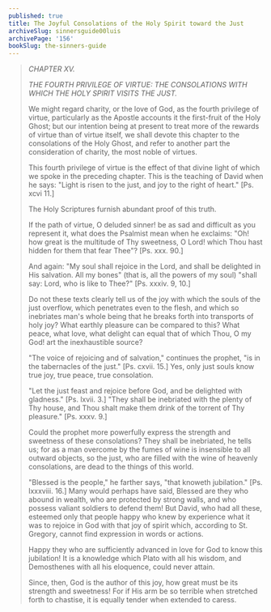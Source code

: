 ```yaml
---
published: true
title: The Joyful Consolations of the Holy Spirit toward the Just
archiveSlug: sinnersguide00luis
archivePage: '156'
bookSlug: the-sinners-guide
---
```


> *CHAPTER XV.*
> 
> *THE FOURTH PRIVILEGE OF VIRTUE: THE CONSOLATIONS WITH WHICH THE HOLY SPIRIT VISITS THE JUST.*
> 
> We might regard charity, or the love of God, as the fourth privilege of virtue, particularly as the Apostle accounts it the first-fruit of the Holy Ghost; but our intention being at present to treat more of the rewards of virtue than of virtue itself, we shall devote this chapter to the consolations of the Holy Ghost, and refer to another part the consideration of charity, the most noble of virtues.
> 
> This fourth privilege of virtue is the effect of that divine light of which we spoke in the preceding chapter. This is the teaching of David when he says: "Light is risen to the just, and joy to the right of heart." [Ps. xcvi 11.]
> 
> The Holy Scriptures furnish abundant proof of this truth.
> 
> If the path of virtue, O deluded sinner! be as sad and difficult as you represent it, what does the Psalmist mean when he exclaims: "Oh! how great is the multitude of Thy sweetness, O Lord! which Thou hast hidden for them that fear Thee"? [Ps. xxx. 90.]
> 
> And again: "My soul shall rejoice in the Lord, and shall be delighted in His salvation. All my bones" (that is, all the powers of my soul) "shall say: Lord, who is like to Thee?" [Ps. xxxiv. 9, 10.]
> 
> Do not these texts clearly tell us of the joy with which the souls of the just overflow, which penetrates even to the flesh, and which so inebriates man's whole being that he breaks forth into transports of holy joy? What earthly pleasure can be compared to this? What peace, what love, what delight can equal that of which Thou, O my God! art the inexhaustible source?
> 
> "The voice of rejoicing and of salvation," continues the prophet, "is in the tabernacles of the just." [Ps. cxvii. 15.] Yes, only just souls know true joy, true peace, true consolation.
> 
> "Let the just feast and rejoice before God, and be delighted with gladness." [Ps. lxvii. 3.] "They shall be inebriated with the plenty of Thy house, and Thou shalt make them drink of the torrent of Thy pleasure." [Ps. xxxv. 9.]
> 
> Could the prophet more powerfully express the strength and sweetness of these consolations? They shall be inebriated, he tells us; for as a man overcome by the fumes of wine is insensible to all outward objects, so the just, who are filled with the wine of heavenly consolations, are dead to the things of this world.
> 
> "Blessed is the people," he farther says, "that knoweth jubilation." [Ps. lxxxviii. 16.] Many would perhaps have said, Blessed are they who abound in wealth, who are protected by strong walls, and who possess valiant soldiers to defend them! But David, who had all these, esteemed only that people happy who knew by experience what it was to rejoice in God with that joy of spirit which, according to St. Gregory, cannot find expression in words or actions.
> 
> Happy they who are sufficiently advanced in love for God to know this jubilation! It is a knowledge which Plato with all his wisdom, and Demosthenes with all his eloquence, could never attain.
> 
> Since, then, God is the author of this joy, how great must be its strength and sweetness! For if His arm be so terrible when stretched forth to chastise, it is equally tender when extended to caress.

